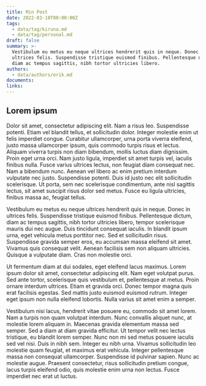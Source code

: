 ```yaml
---
title: Min Post
date: 2022-03-18T00:00:00Z
tags:
  - data/tag/kiruna.md
  - data/tag/personal.md
draft: false
summary: >-
  Vestibulum eu metus eu neque ultrices hendrerit quis in neque. Donec in
  ultrices felis. Suspendisse tristique euismod finibus. Pellentesque dictum,
  diam ac tempus sagittis, nibh tortor ultricies libero.
authors:
  - data/authors/erik.md
documents:
links:
---
```


## Lorem ipsum

Dolor sit amet, consectetur adipiscing elit. Nam a risus leo. Suspendisse potenti. Etiam vel blandit tellus, et sollicitudin dolor. Integer molestie enim ut felis imperdiet congue. Curabitur ullamcorper, urna porta viverra eleifend, justo massa ullamcorper ipsum, quis commodo turpis risus et lectus. Aliquam viverra turpis non diam bibendum, mollis luctus diam dignissim. Proin eget urna orci. Nam justo ligula, imperdiet sit amet turpis vel, iaculis finibus nulla. Fusce varius ultrices lectus, non feugiat diam consequat nec. Nam a bibendum nunc. Aenean vel libero ac enim pretium interdum vulputate nec justo. Suspendisse potenti. Duis id justo nec elit sollicitudin scelerisque. Ut porta, sem nec scelerisque condimentum, ante nisl sagittis lectus, sit amet suscipit risus dolor sed metus. Fusce eu ligula ultricies, finibus massa ac, feugiat tellus.

Vestibulum eu metus eu neque ultrices hendrerit quis in neque. Donec in ultrices felis. Suspendisse tristique euismod finibus. Pellentesque dictum, diam ac tempus sagittis, nibh tortor ultricies libero, tempor scelerisque mauris dui nec augue. Duis tincidunt consequat iaculis. In blandit ipsum urna, eget vehicula metus porttitor nec. Sed et sollicitudin risus. Suspendisse gravida semper eros, eu accumsan massa eleifend sit amet. Vivamus quis consequat velit. Aenean facilisis sem non aliquam ultricies. Quisque a vulputate diam. Cras non molestie orci.

Ut fermentum diam at dui sodales, eget eleifend lacus maximus. Lorem ipsum dolor sit amet, consectetur adipiscing elit. Nam eget volutpat purus. Sed ante tortor, scelerisque quis vestibulum et, pellentesque at metus. Proin ornare interdum ultrices. Etiam et gravida orci. Donec tempor magna quis erat facilisis egestas. Sed mattis justo euismod euismod rutrum. Integer eget ipsum non nulla eleifend lobortis. Nulla varius sit amet enim a semper.

Vestibulum nisi lacus, hendrerit vitae posuere eu, commodo sit amet lorem. Nam a turpis non quam volutpat interdum. Nunc convallis aliquet nunc, at molestie lorem aliquam in. Maecenas gravida elementum massa sed semper. Sed a diam at diam gravida efficitur. Ut tempor velit nec lectus tristique, eu blandit lorem semper. Nunc non mi sed metus posuere iaculis sed vel nisi. Duis in nibh sem. Integer eu nibh urna. Vivamus sollicitudin leo molestie quam feugiat, et maximus erat vehicula. Integer pellentesque massa non consequat ullamcorper. Suspendisse id pulvinar sapien. Nunc ac molestie augue. Praesent consectetur, risus sollicitudin pretium congue, lacus turpis eleifend odio, quis molestie enim urna non lectus. Fusce imperdiet nec erat ut luctus.
